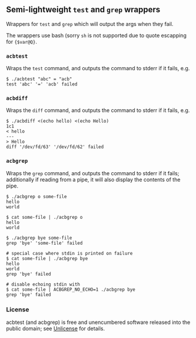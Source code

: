 ## Semi-lightweight `test` and `grep` wrappers

Wrappers for `test` and `grep` which will output the args when they fail.

The wrappers use bash (sorry `sh` is not supported due to quote escapping for `{$var@Q}`.

### `acbtest`

Wraps the `test` command, and outputs the command to stderr if it fails, e.g.

    $ ./acbtest "abc" = "acb"
    test 'abc' '=' 'acb' failed

### `acbdiff`

Wraps the `diff` command, and outputs the command to stderr if it fails, e.g.

    $ ./acbdiff <(echo hello) <(echo Hello)
    1c1
    < hello
    ---
    > Hello
    diff '/dev/fd/63' '/dev/fd/62' failed

### `acbgrep`

Wraps the `grep` command, and outputs the command to stderr if it fails; additionally if reading from a pipe,
it will also display the contents of the pipe.

    $ ./acbgrep o some-file 
    hello
    world

    $ cat some-file | ./acbgrep o
    hello
    world

    $ ./acbgrep bye some-file 
    grep 'bye' 'some-file' failed

    # special case where stdin is printed on failure
    $ cat some-file | ./acbgrep bye
    hello
    world
    grep 'bye' failed

    # disable echoing stdin with
    $ cat some-file | ACBGREP_NO_ECHO=1 ./acbgrep bye
    grep 'bye' failed

### License

acbtest (and acbgrep) is free and unencumbered software released into the public domain; see [Unlicense](Unlicense) for details.
